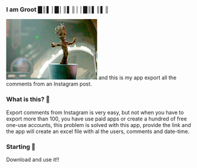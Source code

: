 ### I am Groot █║▌│█│║▌║││█║▌║▌║
![](source.gif)
and this is my app export all the comments from an Instagram post.

                 

### What is this? 📄

Export comments from Instagram is very easy, but not when you have to export more than 100, you have use paid apps or create a hundred of free one-use accounts, this problem is solved with this app, provide the link and the app will create an excel file with al the users, comments and date-time.

### Starting 🚀

Download and use it!! 

